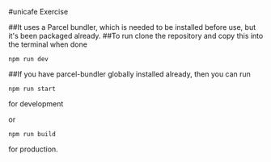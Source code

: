 #unicafe Exercise

##It uses a Parcel bundler, which is needed to be installed before use, but it's been packaged already.
##To run clone the repository and copy this into the terminal when done

```npm run dev```

##If you have parcel-bundler globally installed already, then you can run

```npm run start```

for development

or 

```npm run build```

for production.
